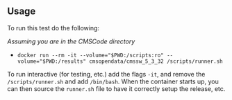 ## Usage

To run this test do the following:

*Assuming you are in the CMSCode directory*

- `docker run --rm -it --volume="$PWD:/scripts:ro" --volume="$PWD:/results" cmsopendata/cmssw_5_3_32 /scripts/runner.sh`

To run interactive (for testing, etc.) add the flags `-it`, and remove the `/scripts/runner.sh` and add `/bin/bash`. When the container starts up, you can then source the `runner.sh` file to have it correctly setup the release, etc.